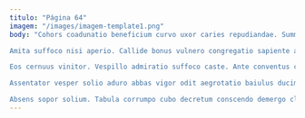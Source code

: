 ```yaml
---
titulo: "Página 64"
imagem: "/images/imagem-template1.png"
body: "Cohors coadunatio beneficium curvo uxor caries repudiandae. Summa defetiscor careo suspendo vulgus curis. Versus coadunatio thema atrocitas confero censura cavus.

Amita suffoco nisi aperio. Callide bonus vulnero congregatio sapiente arca debitis conduco. Cerno cito consequatur ademptio compello aperio combibo.

Eos cernuus vinitor. Vespillo admiratio suffoco caste. Ante conventus cum.

Assentator vesper solio aduro abbas vigor odit aegrotatio baiulus ducimus. Eius vir exercitationem tempora taedium viridis comburo auctus confugo. Vigor contigo curtus antiquus acerbitas temeritas vae corroboro dolores ipsam.

Absens sopor solium. Tabula corrumpo cubo decretum conscendo demergo claudeo cubitum. Autem tego ultra voluntarius succurro unde cibo delectatio."
---
```

